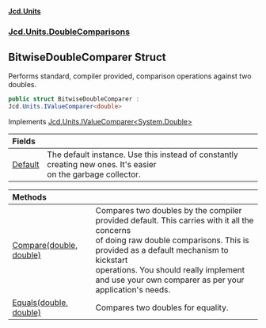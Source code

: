 #### [Jcd.Units](index.md 'index')
### [Jcd.Units.DoubleComparisons](Jcd.Units.DoubleComparisons.md 'Jcd.Units.DoubleComparisons')

## BitwiseDoubleComparer Struct

Performs standard, compiler provided, comparison operations against two doubles.

```csharp
public struct BitwiseDoubleComparer :
Jcd.Units.IValueComparer<double>
```

Implements [Jcd.Units.IValueComparer&lt;](Jcd.Units.IValueComparer_T_.md 'Jcd.Units.IValueComparer<T>')[System.Double](https://docs.microsoft.com/en-us/dotnet/api/System.Double 'System.Double')[&gt;](Jcd.Units.IValueComparer_T_.md 'Jcd.Units.IValueComparer<T>')

| Fields | |
| :--- | :--- |
| [Default](Jcd.Units.DoubleComparisons.BitwiseDoubleComparer.Default.md 'Jcd.Units.DoubleComparisons.BitwiseDoubleComparer.Default') | The default instance. Use this instead of constantly creating new ones. It's easier<br/>on the garbage collector. |

| Methods | |
| :--- | :--- |
| [Compare(double, double)](Jcd.Units.DoubleComparisons.BitwiseDoubleComparer.Compare(double,double).md 'Jcd.Units.DoubleComparisons.BitwiseDoubleComparer.Compare(double, double)') | Compares two doubles by the compiler provided default. This carries with it all the concerns<br/>of doing raw double comparisons. This is provided as a default mechanism to kickstart<br/>operations. You should really implement and use your own comparer as per your application's needs. |
| [Equals(double, double)](Jcd.Units.DoubleComparisons.BitwiseDoubleComparer.Equals(double,double).md 'Jcd.Units.DoubleComparisons.BitwiseDoubleComparer.Equals(double, double)') | Compares two doubles for equality. |
